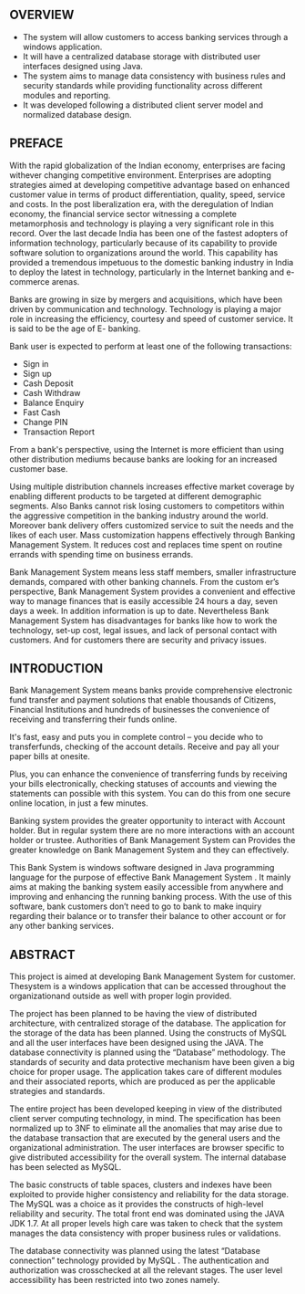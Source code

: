 ## OVERVIEW

- The system will allow customers to access banking services through a windows application. 
- It will have a centralized database storage with distributed user interfaces designed using Java. 
- The system aims to manage data consistency with business rules and security standards while providing functionality across different modules and reporting. 
- It was developed following a distributed client server model and normalized database design. 

## PREFACE
With the rapid globalization of the Indian economy, enterprises are facing withever changing competitive environment. Enterprises are adopting strategies aimed at developing competitive advantage based on enhanced customer value in terms of product differentiation, quality, speed, service and costs. In the post liberalization era, with the deregulation of Indian economy, the financial service sector witnessing a complete metamorphosis and technology is playing a very significant role in this record. Over the last decade India has been one of the fastest adopters of information technology, particularly because of its capability to provide software solution to organizations around the world. This capability has provided a tremendous impetuous to the domestic banking industry in India to deploy the latest in technology, particularly in the Internet banking and e-commerce arenas.

Banks are growing in size by mergers and acquisitions, which have been driven by communication and technology. Technology is playing a major role in increasing the efficiency, courtesy and speed of customer service. It is said to be the age of E- banking.

Bank user is expected to perform at least one of the following transactions:

- Sign in 
- Sign up
- Cash Deposit
- Cash Withdraw
- Balance Enquiry
- Fast Cash
- Change PIN
- Transaction Report

From a bank's perspective, using the Internet is more efficient than using other distribution mediums because banks are looking for an increased customer base.

Using multiple distribution channels increases effective market coverage by enabling different products to be targeted at different demographic segments. Also Banks cannot risk losing customers to competitors within the aggressive competition in the banking industry around the world. Moreover bank delivery offers customized service to suit the needs and the likes of each user. Mass customization happens effectively through Banking Management System. It reduces cost and replaces time spent on routine errands with spending time on business errands.

Bank Management System means less staff members, smaller infrastructure demands, compared with other banking channels. From the custom
er’s perspective,
Bank Management System provides a convenient and effective way to manage finances that is easily accessible 24 hours a day, seven days a week. In addition information is up to date. Nevertheless Bank Management System has disadvantages for banks like how to work the technology, set-up cost, legal issues, and lack of personal contact with customers. And for customers there are security and privacy issues.

## INTRODUCTION
Bank Management System means banks provide comprehensive electronic fund transfer and payment solutions that enable thousands of Citizens, Financial Institutions and hundreds of businesses the convenience of receiving and transferring their funds online.

It's fast, easy and puts you in complete control
 – 
 you decide who to transferfunds, checking of the account details. Receive and pay all your paper bills at onesite.

 Plus, you can enhance the convenience of transferring funds by receiving your bills electronically, checking statuses of accounts and viewing the statements can possible with this system. You can do this from one secure online location, in just a few minutes.

 Banking system provides the greater opportunity to interact with Account holder. But in regular system there are no more interactions with an account holder or trustee. Authorities of Bank Management System can Provides the greater knowledge on Bank Management System and they can effectively.

 This Bank System is windows software designed in Java programming language for the purpose of effective Bank Management System . It mainly aims at making the banking system easily accessible from anywhere and improving and enhancing the running banking process. With the use of this
software, bank customers don’t
need to go to bank to make inquiry regarding their balance or to transfer their balance to other account or for any other banking services.

## ABSTRACT

This project is aimed at developing Bank Management System for customer. Thesystem is a windows application that can be accessed throughout the organizationand outside as well with proper login provided.

The project has been planned to be having the view of distributed architecture, with centralized storage of the database. The application for the storage of the data has been planned. Using the constructs of MySQL and all the user interfaces have been designed using the JAVA. The database connectivity is
 planned using the “Database” methodology. The standards of security and data
 protective mechanism have been given a big choice for proper usage. The application takes care of different modules and their associated reports, which are produced as per the applicable strategies and standards.

 The entire project has been developed keeping in view of the distributed client server computing technology, in mind. The specification has been normalized up to 3NF to eliminate all the anomalies that may arise due to the database transaction that are executed by the general users and the organizational administration. The user interfaces are browser specific to give distributed accessibility for the overall system. The internal database has been selected as MySQL. 
 
 The basic constructs of table spaces, clusters and indexes have been exploited to provide higher consistency and reliability for the data storage. The MySQL was a choice as it provides the constructs of high-level reliability and security. The total front end was dominated using the JAVA JDK 1.7. At all proper levels high care was taken to check that the system manages the data consistency with proper business rules or validations. 
 
 The database connectivity was planned
using the latest “Database connection” technology provided by MySQL
. The authentication and authorization was crosschecked at all the relevant stages. The user level accessibility has been restricted into two zones namely.







